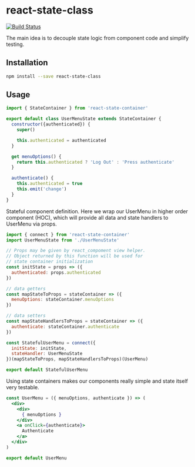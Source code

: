 # react-state-class

[![Build Status](https://travis-ci.org/dra1n/react-state-class.svg?branch=master)](https://travis-ci.org/dra1n/react-state-class)

The main idea is to decouple state logic from component code and simplify testing.

## Installation

```sh
npm install --save react-state-class
```

## Usage

```jsx
import { StateContainer } from 'react-state-container'

export default class UserMenuState extends StateContainer {
  constructor({authenticated}) {
    super()

    this.authenticated = authenticated
  }

  get menuOptions() {
    return this.authenticated ? 'Log Out' : 'Press authenticate'
  }

  authenticate() {
    this.authenticated = true
    this.emit('change')
  }
}
```

Stateful component definition. Here we wrap our UserMenu in higher order component (HOC), which will provide all data and state handlers to UserMenu via props.

```jsx
import { connect } from 'react-state-container'
import UserMenuState from './UserMenuState'

// Props may be given by react_compoment view helper.
// Object returned by this function will be used for
// state container initialization
const initState = props => ({
  authenticated: props.authenticated
})

// data getters
const mapStateToProps = stateContainer => ({
  menuOptions: stateContainer.menuOptions
})

// data setters
const mapStateHandlersToProps = stateContainer => ({
  authenticate: stateContainer.authenticate
})

const StatefulUserMenu = connect({
  initState: initState,
  stateHandler: UserMenuState
})(mapStateToProps, mapStateHandlersToProps)(UserMenu)

export default StatefulUserMenu
```

Using state containers makes our components really simple and state itself very testable.

```jsx
const UserMenu = ({ menuOptions, authenticate }) => (
  <div>
    <div>
      { menuOptions }
    </div>
    <a onClick={authenticate}>
      Authenticate
    </a>
  </div>
)

export default UserMenu
```
